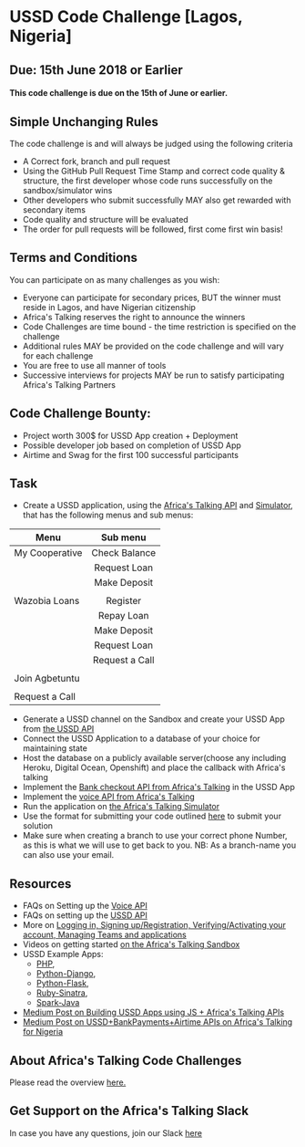 # USSD Code Challenge [Lagos, Nigeria]
## Due: 15th June 2018 or Earlier
#### This code challenge is due on the 15th of June or earlier. 

## Simple Unchanging Rules
The code challenge is and will always be judged using the following criteria
  - A Correct fork, branch and pull request
  - Using the GitHub Pull Request Time Stamp and correct code quality & structure, the first developer whose code runs successfully on the sandbox/simulator wins
  - Other developers who submit successfully MAY also get rewarded with secondary items
  - Code quality and structure will be evaluated
  - The order for pull requests will be followed, first come first win basis!

## Terms and Conditions
You can participate on as many challenges as you wish:
  - Everyone can participate for secondary prices, BUT the winner must reside in Lagos, and have Nigerian citizenship 
  - Africa's Talking reserves the right to announce the winners
  - Code Challenges are time bound - the time restriction is specified on the challenge
  - Additional rules MAY be provided on the code challenge and will vary for each challenge
  - You are free to use all manner of tools
  - Successive interviews for projects MAY be run to satisfy participating Africa's Talking Partners

## Code Challenge Bounty:
  - Project worth 300$ for USSD App creation + Deployment
  - Possible developer job based on completion of USSD App
  - Airtime and Swag for the first 100 successful participants

## Task
- Create a USSD application, using the [Africa's Talking API](https://africastalking.com/) and [Simulator](https://simulator.africastalking.com:1517/), that has the following menus and sub menus:

| Menu           | Sub menu      |  
| -------------- |:-------------:|  
| My Cooperative | Check Balance |  
|                | Request Loan  |       
|                | Make Deposit  |       
|                |               |       
| Wazobia Loans  | Register      |       
|                | Repay Loan    |       
|                | Make Deposit  |       
|                | Request Loan  |       
|                | Request a Call|       
|                |               |       
| Join Agbetuntu |               |       
|                |               |       
| Request a Call |               |       

- Generate a USSD channel on the Sandbox and create your USSD App from [the USSD API](http://docs.africastalking.com/ussd)
- Connect the USSD Application to a database of your choice for maintaining state
- Host the database on a publicly available server(choose any including Heroku, Digital Ocean, Openshift) and place the callback with Africa's talking
- Implement the [Bank checkout API from Africa's Talking](http://docs.africastalking.com/bank/checkout) in the USSD App
- Implement the [voice API from Africa's Talking](http://docs.africastalking.com/voice)
- Run the application on [the Africa's Talking Simulator](https://simulator.africastalking.com:1517/)
- Use the format for submitting your code outlined [here](http://atdevoutreach.viewdocs.io/USSDCodeChallenge/USSDCodeChallengeSteps/) to submit your solution
- Make sure when creating a branch to use your correct phone Number, as this is what we will use to get back to you. NB: As a branch-name you can also use your email.

## Resources
- FAQs on Setting up the [Voice API](http://help.africastalking.com/voice)
- FAQs on setting up the [USSD API](http://help.africastalking.com/ussd)
- More on [Logging in, Signing up/Registration, Verifying/Activating your account, Managing Teams and applications](http://help.africastalking.com/website)
- Videos on getting started [on the Africa's Talking Sandbox](https://www.dropbox.com/sh/qq086503d5zaq7l/AADEo-oazNF_PgYIPRjPpeCua?dl=0)
- USSD Example Apps:
    - [PHP](https://github.com/JaniKibichi/microfinance-ussd-app), 
    - [Python-Django](https://github.com/RuthNjeri/Microfinance-ussd-django), 
    - [Python-Flask](https://github.com/Piusdan/USSD-Python-Demo),
    - [Ruby-Sinatra](https://github.com/JaniKibichi/sandbox-manenos/tree/master/ussd-rb), 
    - [Spark-Java](https://github.com/JaniKibichi/sandbox-manenos/tree/master/ussd-java)
- [Medium Post on Building USSD Apps using JS + Africa's Talking APIs](https://medium.com/@jalasem/ussd-app-development-with-javascript-a59554e16a03)
- [Medium Post on USSD+BankPayments+Airtime APIs on Africa's Talking for Nigeria](https://medium.com/@lizkathure/68f9503bed81)

## About Africa's Talking Code Challenges
Please read the overview [here.](http://atdevoutreach.viewdocs.io/USSDCodeChallenge/)


## Get Support on the Africa's Talking Slack
In case you have any questions, join our Slack [here](https://slackin-africastalking.now.sh/)
